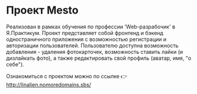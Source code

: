 # Проект Mesto
Реализован в рамках обучения по профессии 'Web-разрабочик' в Я.Практикум. 
Проект представляет собой фронтенд и бэкенд одностраничного приложения с возможностью регистрации и авторизации пользователей. Пользователю доступна возможность добавления - удаления фотокарточек, возможность ставить лайки (и дизлайкать фото), а также редактировать свой профиль (аватар, имя, "о себе").

Ознакомиться с проектом можно по ссылке 👉 http://linalien.nomoredomains.sbs/
